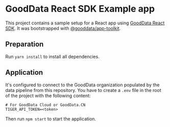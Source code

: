 # GoodData React SDK Example app

This project contains a sample setup for a React app using [GoodData React SDK](https://github.com/gooddata/gooddata-ui-sdk).
It was bootstrapped with [@gooddata/app-toolkit](https://www.gooddata.com/docs/gooddata-ui/latest/quick_start/).

## Preparation
Run `yarn install` to install all dependencies.

## Application
It's configured to connect to the GoodData organization populated by the data pipeline from this repository.
You have to create a `.env` file in the root of the project with the following content:
```shell
# For GoodData Cloud or GoodData.CN
TIGER_API_TOKEN=<token>
```

Then run `npm start` to start the application.
